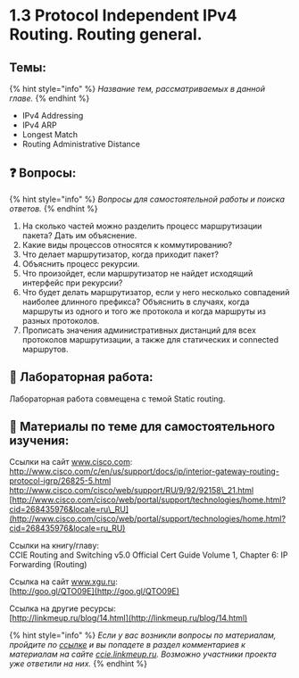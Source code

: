 # 1.3 Protocol Independent IPv4 Routing. Routing general.

## Темы:

{% hint style="info" %}
_Название тем, рассматриваемых в данной главе._
{% endhint %}

* IPv4 Addressing
* IPv4 ARP
* Longest Match 
* Routing Administrative Distance

## ❓ Вопросы:

{% hint style="info" %}
_Вопросы для самостоятельной работы и поиска ответов._
{% endhint %}

1. На сколько частей можно разделить процесс маршрутизации пакета? Дать им объяснение. 
2. Какие виды процессов относятся к коммутированию?
3.  Что делает маршрутизатор, когда приходит пакет?
4.  Объяснить процесс рекурсии.
5.  Что произойдет, если маршрутизатор не найдет исходящий интерфейс при рекурсии?
6.  Что будет делать маршрутизатор, если у него несколько совпадений наиболее длинного префикса? Объяснить в случаях, когда маршруты из одного и того же протокола и когда маршруты из разных протоколов. 
7. Прописать значения административных дистанций для всех протоколов маршрутизации, а также для статических и connected маршрутов.

## 📍 Лабораторная работа:

Лабораторная работа совмещена с темой Static routing.

## 📌 Материалы по теме для самостоятельного изучения:

Ссылки на сайт www.cisco.com:  
[http://www.cisco.com/c/en/us/support/docs/ip/interior-gateway-routing-protocol-igrp/26825-5.html ](http://www.cisco.com/c/en/us/support/docs/ip/interior-gateway-routing-protocol-igrp/26825-5.html)  
[http://www.cisco.com/cisco/web/support/RU/9/92/92158\_21.html ](http://www.cisco.com/cisco/web/support/RU/9/92/92158_21.html)  
[http://www.cisco.com/cisco/web/portal/support/technologies/home.html?cid=268435976&locale=ru\_RU](http://www.cisco.com/cisco/web/portal/support/technologies/home.html?cid=268435976&locale=ru_RU)

Ссылки на книгу/главу:  
CCIE Routing and Switching v5.0 Official Cert Guide Volume 1, Chapter 6: IP Forwarding \(Routing\)

Ссылка на сайт www.xgu.ru:  
[http://goo.gl/QTO09E](http://goo.gl/QTO09E)

Ссылка на другие ресурсы:  
[http://linkmeup.ru/blog/14.html](http://linkmeup.ru/blog/14.html)

{% hint style="info" %}
 _Если у вас возникли вопросы по материалам, пройдите по_ [_ссылке_](http://ccie.linkmeup.ru/2016/04/08/materialy-po-tsiklu-1-teme-3/) _и вы попадете в раздел комментариев к материалам на сайте_ [_ccie.linkmeup.ru_](http://ccie.linkmeup.ru/)_. Возможно участники проекта уже ответили на них._
{% endhint %}

